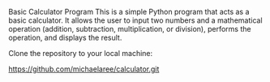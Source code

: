 Basic Calculator Program
This is a simple Python program that acts as a basic calculator. It allows the user to input two numbers and a mathematical operation (addition, subtraction, multiplication, or division), performs the operation, and displays the result.

Clone the repository to your local machine:

https://github.com/michaelaree/calculator.git

